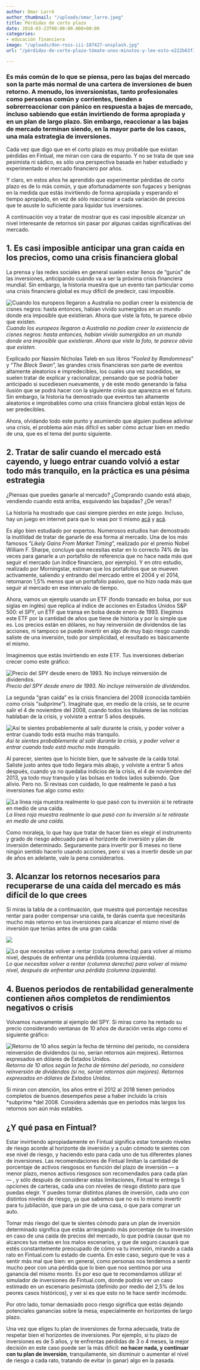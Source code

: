 ```yaml
---
author: Omar Larré
author_thumbnail: "/uploads/omar_larre.jpeg"
title: Pérdidas de corto plazo
date: 2018-03-23T00:00:00.000+00:00
categories:
- educación financiera
image: "/uploads/don-ross-iii-187427-unsplash.jpg"
url: "/pérdidas-de-corto-plazo-tómate-unos-minutos-y-lee-esto-e222b63f3939/"

---
```

### Es más común de lo que se piensa, pero las bajas del mercado son la parte más normal de una cartera de inversiones de buen retorno. A menudo, los inversionistas, tanto profesionales como personas común y corrientes, tienden a sobrerreaccionar con pánico en respuesta a bajas de mercado, incluso sabiendo que están invirtiendo de forma apropiada y en un plan de largo plazo. Sin embargo, reaccionar a las bajas de mercado terminan siendo, en la mayor parte de los casos, una mala estrategia de inversiones.

Cada vez que digo que en el corto plazo es muy probable que existan pérdidas en Fintual, me miran con cara de espanto. Y no se trata de que sea pesimista ni sádico, es sólo una perspectiva basada en haber estudiado y experimentado el mercado financiero por años.

Y claro, en estos años he aprendido que experimentar pérdidas de corto plazo es de lo más común, y que afortunadamente son fugaces y benignas en la medida que estás invirtiendo de forma apropiada y esperando el tiempo apropiado, en vez de sólo reaccionar a cada variación de precios que te asuste lo suficiente para liquidar tus inversiones.

A continuación voy a tratar de mostrar que es casi imposible alcanzar un nivel interesante de retornos sin pasar por algunas caídas significativas del mercado.

## 1. Es casi imposible anticipar una gran caída en los precios, como una crisis financiera global

La prensa y las redes sociales en general suelen estar llenos de “gurús” de las inversiones, anticipando cuándo va a ser la próxima crisis financiera mundial. Sin embargo, la historia muestra que un evento tan particular como una crisis financiera global es muy difícil de predecir, casi imposible.

![Cuando los europeos llegaron a Australia no podían creer la existencia de cisnes negros: hasta entonces, habían vivido sumergidos en un mundo donde era imposible que existieran. Ahora que viste la foto, te parece obvio que existen.](/uploads/pérdidas-de-c8529.jpeg)_Cuando los europeos llegaron a Australia no podían creer la existencia de cisnes negros: hasta entonces, habían vivido sumergidos en un mundo donde era imposible que existieran. Ahora que viste la foto, te parece obvio que existen._

Explicado por Nassim Nicholas Taleb en sus libros “_Fooled by Randomness_” y “_The Black Swan_”, las grandes crisis financieras son parte de eventos altamente aleatorios e impredecibles, los cuales una vez sucedidos, se suelen tratar de explicar y racionalizar, pensando que se podría haber anticipado si sucediesen nuevamente, y de este modo generando la falsa ilusión que se podrá hacer con la siguiente crisis que aparezca en el futuro. Sin embargo, la historia ha demostrado que eventos tan altamente aleatorios e improbables como una crisis financiera global están lejos de ser predecibles.

Ahora, olvidando todo este punto y asumiendo que alguien pudiese adivinar una crisis, el problema aún más difícil es saber cómo actuar bien en medio de una, que es el tema del punto siguiente.

## 2. Tratar de salir cuando el mercado está cayendo, y luego entrar cuando volvió a estar todo más tranquilo, en la práctica es una pésima estrategia

¿Piensas que puedes ganarle al mercado? ¿Comprando cuando está abajo, vendiendo cuando está arriba, esquivando las bajadas? ¿De veras?

La historia ha mostrado que casi siempre pierdes en este juego. Incluso, hay un juego en internet para que lo veas por ti mismo [acá](http://engaging-data.com/market-timing-game/) y [acá](https://qz.com/487013/this-game-will-show-you-just-how-foolish-it-is-to-sell-stocks-right-now/).

Es algo bien estudiado por expertos. Numerosos estudios han demostrado la inutilidad de tratar de ganarle de esa forma al mercado. Una de los más famosos “_Likely Gains From Market Timing_”, realizado por el premio Nobel William F. Sharpe, concluye que necesitas estar en lo correcto 74% de las veces para ganarle a un portafolio de referencia que no hace nada más que seguir el mercado (un índice financiero, por ejemplo). Y en otro estudio, realizado por Morningstar, estiman que los portafolios que se mueven activamente, saliendo y entrando del mercado entre el 2004 y el 2014, retornaron 1,5% menos que un portafolio pasivo, que no hizo nada más que seguir al mercado en ese intervalo de tiempo.

Ahora, vamos un ejemplo usando un ETF (fondo transado en bolsa, por sus siglas en inglés) que replica al índice de acciones en Estados Unidos S&P 500: el SPY, un ETF que transa en bolsa desde enero de 1993. Elegimos este ETF por la cantidad de años que tiene de historia y por lo simple que es. Los precios están en dólares, no hay reinversión de dividendos de las acciones, ni tampoco se puede invertir en algo de muy bajo riesgo cuando saliste de una inversión, todo por simplicidad, el resultado es básicamente el mismo.

Imaginemos que estás invirtiendo en este ETF. Tus inversiones deberían crecer como este gráfico:

![Precio del SPY desde enero de 1993. No incluye reinversión de dividendos.](/uploads/pérdidas-de-c8163.png)_Precio del SPY desde enero de 1993. No incluye reinversión de dividendos._


La segunda “gran caída” es la crisis financiera del 2008 (conocida también como crisis “_subprime_”). Imagínate que, en medio de la crisis, se te ocurre salir el 4 de noviembre del 2008, cuando todos los titulares de las noticias hablaban de la crisis, y volviste a entrar 5 años después.

![Así te sientes probablemente al salir durante la crisis, y poder volver a entrar cuando todo está mucho más tranquilo.](/uploads/pérdidas-de-c6643.png)_Así te sientes probablemente al salir durante la crisis, y poder volver a entrar cuando todo está mucho más tranquilo._

Al parecer, sientes que lo hiciste bien, que te salvaste de la caída total. Saliste justo antes que todo llegara más abajo, y volviste a entrar 5 años después, cuando ya no quedaba indicios de la crisis, el 4 de noviembre del 2013, ya todo muy tranquilo y las bolsas en todos lados subiendo. Que alivio. Pero no. Si revisas con cuidado, lo que realmente le pasó a tus inversiones fue algo como esto:

![La línea roja muestra realmente lo que pasó con tu inversión si te retiraste en medio de una caída.](/uploads/pérdidas-de-c6329.png)_La línea roja muestra realmente lo que pasó con tu inversión si te retiraste en medio de una caída._

Como moraleja, lo que hay que tratar de hacer bien es elegir el instrumento y grado de riesgo adecuado para el horizonte de inversión y plan de inversión determinado. Seguramente para invertir por 6 meses no tiene ningún sentido hacerlo usando acciones, pero si vas a invertir desde un par de años en adelante, vale la pena considerarlos.

## 3. Alcanzar los retornos necesarios para recuperarse de una caída del mercado es más difícil de lo que crees

Si miras la tabla de a continuación, que muestra qué porcentaje necesitas rentar para poder compensar una caída, te darás cuenta que necesitarás mucho más retorno en tus inversiones para alcanzar el mismo nivel de inversión que tenías antes de una gran caída:

<div style=“text-align:center”>
<img src="/uploads/pérdidas-de-c3216.png">
</div>


![Lo que necesitas volver a rentar (columna derecha) para volver al mismo nivel, después de enfrentar una pérdida (columna izquierda).](/uploads/pérdidas-de-c3216.png)_Lo que necesitas volver a rentar (columna derecha) para volver al mismo nivel, después de enfrentar una pérdida (columna izquierda)._


## 4. Buenos periodos de rentabilidad generalmente contienen años completos de rendimientos negativos o crisis

Volvamos nuevamente al ejemplo del SPY. Si miras como ha rentado su precio considerando ventanas de 10 años de duración verás algo como el siguiente gráfico:

![Retorno de 10 años según la fecha de término del periodo, no considera reinversión de dividendos (si no, serían retornos aún mejores). Retornos expresados en dólares de Estados Unidos.](/uploads/pérdidas-de-c5802.png)_Retorno de 10 años según la fecha de término del periodo, no considera reinversión de dividendos (si no, serían retornos aún mejores). Retornos expresados en dólares de Estados Unidos._

Si miran con atención, los años entre el 2012 al 2018 tienen periodos completos de buenos desempeños pese a haber incluido la crisis *subprime *del 2008. Considera además que en periodos más largos los retornos son aún más estables.

## ¿Y qué pasa en Fintual?

Estar invirtiendo apropiadamente en Fintual significa estar tomando niveles de riesgo acorde al horizonte de inversión y a cuán cómodo te sientes con ese nivel de riesgo, y haciendo esto para cada uno de tus diferentes planes de inversiones. Las recomendaciones de Fintual limitan la cantidad de porcentaje de activos riesgosos en función del plazo de inversión — a menor plazo, menos activos riesgosos son recomendados para cada plan — , y sólo después de considerar estas limitaciones, Fintual te entrega 5 opciones de carteras, cada una con niveles de riesgo distinto para que puedas elegir. Y puedes tomar distintos planes de inversión, cada uno con distintos niveles de riesgo, ya que sabemos que no es lo mismo invertir para tu jubilación, que para un pie de una casa, o que para comprar un auto.

Tomar más riesgo del que te sientes cómodo para un plan de inversión determinado significa que estás arriesgando más porcentaje de tu inversión en caso de una caída de precios del mercado, lo que podría causar que no alcances tus metas en los malos escenarios, y que de seguro causará que estés constantemente preocupado de cómo va tu inversión, mirando a cada rato en Fintual.com tu estado de cuenta. En este caso, seguro que te vas a sentir más mal que bien: en general, como personas nos tendemos a sentir mucho peor con una pérdida que lo bien que nos sentimos por una ganancia del mismo monto. Es por eso que te recomendamos utilizar el simulador de inversiones de Fintual.com, donde podrás ver un caso estimado en un escenario pesimista (definido por medio del 2,5% de los peores casos históricos), y ver si es que esto no te hace sentir incómodo.

Por otro lado, tomar demasiado poco riesgo significa que estás dejando potenciales ganancias sobre la mesa, especialmente en horizontes de largo plazo.

Una vez que eliges tu plan de inversiones de forma adecuada, trata de respetar bien el horizontes de inversiones. Por ejemplo, si tu plazo de inversiones es de 5 años, y te enfrentas pérdidas de 3 o 4 meses, la mejor decisión en este caso puede ser la más difícil: **no hacer nada, y continuar con tu plan de inversión**, tranquilamente, sin disminuir o aumentar el nivel de riesgo a cada rato, tratando de evitar (o ganar) algo en la pasada.